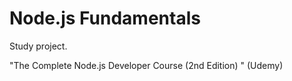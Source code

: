 # Node.js Fundamentals

Study project.

"The Complete Node.js Developer Course (2nd Edition) " (Udemy)
